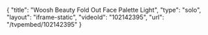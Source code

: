 {
    "title": "Woosh Beauty Fold Out Face Palette  Light",
    "type": "solo",
    "layout": "iframe-static",
    "videoId": "102142395",
    "url": "\/tvpembed\/102142395"
}